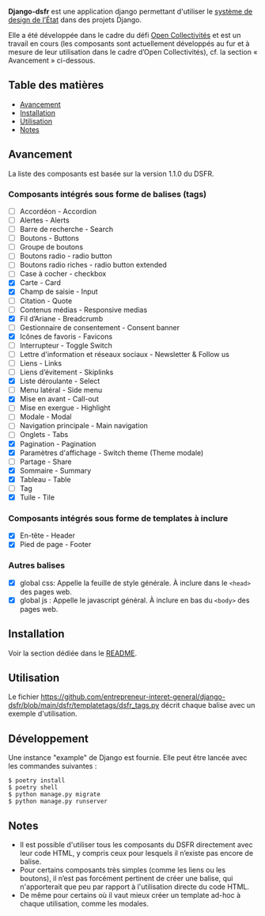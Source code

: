 **Django-dsfr** est une application django permettant d'utiliser le [système de design de l’État](https://www.systeme-de-design.gouv.fr/) dans des projets Django.

Elle a été développée dans le cadre du défi [Open Collectivités](https://github.com/entrepreneur-interet-general/opencollectivites) et est un travail en cours (les composants sont actuellement développés au fur et à mesure de leur utilisation dans le cadre d’Open Collectivités), cf. la section « Avancement » ci-dessous.

## Table des matières
* [Avancement](#avancement)
* [Installation](#installation)
* [Utilisation](#utilisation)
* [Notes](#notes)


<a name="avancement"></a>
## Avancement 
La liste des composants est basée sur la version 1.1.0 du DSFR.

### Composants intégrés sous forme de balises (tags)

- [ ] Accordéon - Accordion
- [ ] Alertes - Alerts
- [ ] Barre de recherche - Search
- [ ] Boutons - Buttons
- [ ] Groupe de boutons
- [ ] Boutons radio - radio button
- [ ] Boutons radio riches - radio button extended
- [ ] Case à cocher - checkbox
- [x] Carte - Card
- [x] Champ de saisie - Input
- [ ] Citation - Quote
- [ ] Contenus médias - Responsive medias
- [x] Fil d’Ariane - Breadcrumb
- [ ] Gestionnaire de consentement - Consent banner
- [x] Icônes de favoris - Favicons
- [ ] Interrupteur - Toggle Switch
- [ ] Lettre d'information et réseaux sociaux - Newsletter & Follow us
- [ ] Liens - Links
- [ ] Liens d’évitement - Skiplinks
- [x] Liste déroulante - Select
- [ ] Menu latéral - Side menu
- [x] Mise en avant - Call-out
- [ ] Mise en exergue - Highlight
- [ ] Modale - Modal
- [ ] Navigation principale - Main navigation
- [ ] Onglets - Tabs
- [x] Pagination - Pagination
- [x] Paramètres d'affichage - Switch theme (Theme modale)
- [ ] Partage - Share
- [x] Sommaire - Summary
- [x] Tableau - Table
- [ ] Tag
- [x] Tuile - Tile

### Composants intégrés sous forme de templates à inclure

- [x] En-tête - Header
- [x] Pied de page - Footer

### Autres balises
- [x] global css: Appelle la feuille de style générale. À inclure dans le `<head>` des pages web.
- [x] global js : Appelle le javascript général. À inclure en bas du `<body>` des pages web.

<a name="installation"></a>
## Installation
Voir la section dédiée dans le [README](https://github.com/entrepreneur-interet-general/django-dsfr/blob/main/README.rst).

<a name="utilisation"></a>
## Utilisation
Le fichier https://github.com/entrepreneur-interet-general/django-dsfr/blob/main/dsfr/templatetags/dsfr_tags.py décrit chaque balise avec un exemple d'utilisation.

<a name="developpement"></a>
## Développement
Une instance "example" de Django est fournie. Elle peut être lancée avec les commandes suivantes :

```
$ poetry install
$ poetry shell
$ python manage.py migrate
$ python manage.py runserver
```

<a name="notes"></a>
## Notes
- Il est possible d'utiliser tous les composants du DSFR directement avec leur code HTML, y compris ceux pour lesquels il n’existe pas encore de balise.
- Pour certains composants très simples (comme les liens ou les boutons), il n’est pas forcément pertinent de créer une balise, qui n'apporterait que peu par rapport à l'utilisation directe du code HTML.
- De même pour certains où il vaut mieux créer un template ad-hoc à chaque utilisation, comme les modales.
